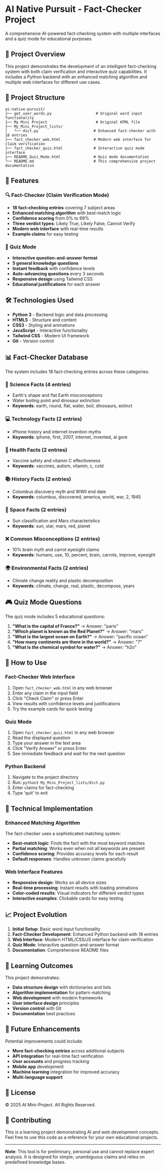 # AI Native Pursuit - Fact-Checker Project

A comprehensive AI-powered fact-checking system with multiple interfaces and a quiz mode for educational purposes.

## 🚀 Project Overview

This project demonstrates the development of an intelligent fact-checking system with both claim verification and interactive quiz capabilities. It includes a Python backend with an enhanced matching algorithm and multiple web interfaces for different use cases.

## 📁 Project Structure

```
ai-native-pursuit/
├── get_user_words.py                    # Original word input functionality
├── My Mini Project                      # Original HTML file
├── My_Mini_Project_lists/
│   └── dict.py                         # Enhanced fact-checker with 18 entries
├── fact_checker_web.html               # Modern web interface for claim verification
├── fact_checker_quiz.html              # Interactive quiz mode interface
├── README_Quiz_Mode.html               # Quiz mode documentation
└── README.md                           # This comprehensive project documentation
```

## 🎯 Features

### 🔍 Fact-Checker (Claim Verification Mode)
- **18 fact-checking entries** covering 7 subject areas
- **Enhanced matching algorithm** with best-match logic
- **Confidence scoring** from 0% to 99%
- **Three verdict types**: Likely True, Likely False, Cannot Verify
- **Modern web interface** with real-time results
- **Example claims** for easy testing

### 🧠 Quiz Mode
- **Interactive question-and-answer format**
- **5 general knowledge questions**
- **Instant feedback** with confidence levels
- **Auto-advancing questions** every 3 seconds
- **Responsive design** using Tailwind CSS
- **Educational justifications** for each answer

## 🛠️ Technologies Used

- **Python 3** - Backend logic and data processing
- **HTML5** - Structure and content
- **CSS3** - Styling and animations
- **JavaScript** - Interactive functionality
- **Tailwind CSS** - Modern UI framework
- **Git** - Version control

## 📊 Fact-Checker Database

The system includes 18 fact-checking entries across these categories:

### 🔬 Science Facts (4 entries)
- Earth's shape and flat Earth misconceptions
- Water boiling point and dinosaur extinction
- **Keywords**: earth, round, flat, water, boil, dinosaurs, extinct

### 💻 Technology Facts (2 entries)
- iPhone history and internet invention myths
- **Keywords**: iphone, first, 2007, internet, invented, al gore

### 🏥 Health Facts (2 entries)
- Vaccine safety and vitamin C effectiveness
- **Keywords**: vaccines, autism, vitamin, c, cold

### 📚 History Facts (2 entries)
- Columbus discovery myth and WWII end date
- **Keywords**: columbus, discovered, america, world, war, 2, 1945

### 🌌 Space Facts (2 entries)
- Sun classification and Mars characteristics
- **Keywords**: sun, star, mars, red, planet

### ❌ Common Misconceptions (2 entries)
- 10% brain myth and carrot eyesight claims
- **Keywords**: humans, use, 10, percent, brain, carrots, improve, eyesight

### 🌍 Environmental Facts (2 entries)
- Climate change reality and plastic decomposition
- **Keywords**: climate, change, real, plastic, decompose, years

## 🎮 Quiz Mode Questions

The quiz mode includes 5 educational questions:

1. **"What is the capital of France?"** → Answer: "paris"
2. **"Which planet is known as the Red Planet?"** → Answer: "mars"
3. **"What is the largest ocean on Earth?"** → Answer: "pacific ocean"
4. **"How many continents are there in the world?"** → Answer: "7"
5. **"What is the chemical symbol for water?"** → Answer: "h2o"

## 🚀 How to Use

### Fact-Checker Web Interface
1. Open `fact_checker_web.html` in any web browser
2. Enter any claim in the input field
3. Click "Check Claim" or press Enter
4. View results with confidence levels and justifications
5. Try the example cards for quick testing

### Quiz Mode
1. Open `fact_checker_quiz.html` in any web browser
2. Read the displayed question
3. Type your answer in the text area
4. Click "Verify Answer" or press Enter
5. See immediate feedback and wait for the next question

### Python Backend
1. Navigate to the project directory
2. Run: `python3 My_Mini_Project_lists/dict.py`
3. Enter claims for fact-checking
4. Type 'quit' to exit

## 🔧 Technical Implementation

### Enhanced Matching Algorithm
The fact-checker uses a sophisticated matching system:
- **Best-match logic**: Finds the fact with the most keyword matches
- **Partial matching**: Works even when not all keywords are present
- **Confidence scoring**: Provides accuracy levels for each result
- **Default responses**: Handles unknown claims gracefully

### Web Interface Features
- **Responsive design**: Works on all device sizes
- **Real-time processing**: Instant results with loading animations
- **Color-coded results**: Visual indicators for different verdict types
- **Interactive examples**: Clickable cards for easy testing

## 📈 Project Evolution

1. **Initial Setup**: Basic word input functionality
2. **Fact-Checker Development**: Enhanced Python backend with 18 entries
3. **Web Interface**: Modern HTML/CSS/JS interface for claim verification
4. **Quiz Mode**: Interactive question-and-answer format
5. **Documentation**: Comprehensive README files

## 🎯 Learning Outcomes

This project demonstrates:
- **Data structure design** with dictionaries and lists
- **Algorithm implementation** for pattern matching
- **Web development** with modern frameworks
- **User interface design** principles
- **Version control** with Git
- **Documentation** best practices

## 🔮 Future Enhancements

Potential improvements could include:
- **More fact-checking entries** across additional subjects
- **API integration** for real-time fact verification
- **User accounts** and progress tracking
- **Mobile app** development
- **Machine learning** integration for improved accuracy
- **Multi-language support**

## 📝 License

© 2025 AI Mini-Project. All Rights Reserved.

## 🤝 Contributing

This is a learning project demonstrating AI and web development concepts. Feel free to use this code as a reference for your own educational projects.

---

**Note**: This tool is for preliminary, personal use and cannot replace expert analysis. It is designed for simple, unambiguous claims and relies on predefined knowledge bases. 
